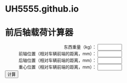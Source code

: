 # UH5555.github.io
<!DOCTYPE html>
<html>
  <head>
    <meta charset="UTF-8">
    <title>前后轴载荷计算器</title>
    <style>
      label {
        display: inline-block;
        width: 300px;
        text-align: right;
      }
      input[type="number"] {
        width: 80px;
      }
      #result {
        font-weight: bold;
        font-size: 18px;
      }
    </style>
  </head>
  <body>
    <h1>前后轴载荷计算器</h1>
    <form>
      <label for="total-weight">东西重量（kg）：</label>
      <input type="number" id="total-weight" required><br>
      <label for="front-axle-position">前轴位置（相对车辆前端的距离，mm）：</label>
      <input type="number" id="front-axle-position" required><br>
      <label for="rear-axle-position">后轴位置（相对车辆前端的距离，mm）：</label>
      <input type="number" id="rear-axle-position" required><br>
      <label for="cg-position">重心位置（相对车辆前端的距离，mm）：</label>
      <input type="number" id="cg-position" required><br>
      <button type="button" onclick="calculate()">计算</button>
    </form>
    <div id="result"></div>
    <script src="java.js"></script>
  </body>
</html>
